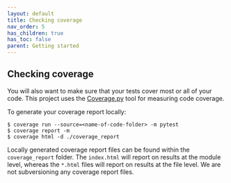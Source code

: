 ```yaml
---
layout: default
title: Checking coverage
nav_order: 5
has_children: true
has_toc: false
parent: Getting started
---
```

Checking coverage
-----------------
You will also want to make sure that your tests cover most or all of your code. This project uses the [Coverage.py](https://coverage.readthedocs.io/en/v4.5.x/) tool for measuring code coverage.

To generate your coverage report locally:
```
$ coverage run --source=<name-of-code-folder> -m pytest
$ coverage report -m
$ coverage html -d ./coverage_report
```
Locally generated coverage report files can be found within the `coverage_report` folder. The `index.html` will report on results at the module level, whereas the `*.html` files will report on results at the file level. We are not subversioning any coverage report files.
